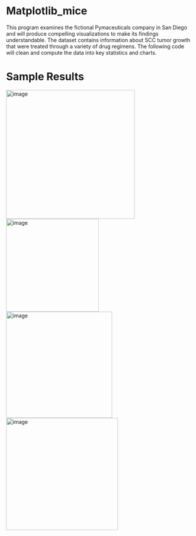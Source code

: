 # Matplotlib_mice

This program examines the fictional Pymaceuticals company in San Diego and will produce compelling visualizations to make its findings understandable. The dataset contains information about SCC tumor growth that were treated through a variety of drug regimens. The following code will clean and compute the data into key statistics and charts. 

# Sample Results 

<img width="347" alt="image" src="https://user-images.githubusercontent.com/91814465/160499811-2ba38754-a122-49f6-a968-1b6c1a5f1a6c.png">
<img width="250" alt="image" src="https://user-images.githubusercontent.com/91814465/160500135-5e4453c0-6dd8-4afe-8693-c3e0113a3325.png">
<img width="286" alt="image" src="https://user-images.githubusercontent.com/91814465/160500187-6f53e301-1b18-427e-83d4-b7b55f881df7.png">
<img width="302" alt="image" src="https://user-images.githubusercontent.com/91814465/160500265-bd79a85e-af52-4007-ba77-c03deb2f0dfc.png">


